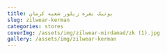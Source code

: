 ```yaml
---
title: بوتیک نقره زیلور شعبه کرمان
slug: zilwear-kerman
categories: stores
coverImg: /assets/img/zilwear-mirdamad/zk (1).jpg
gallery: /assets/img/zilwear-kerman
---
```

